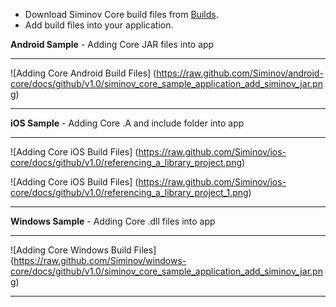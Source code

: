 - Download Siminov Core build files from [Builds](http://siminov.com/build.html).
- Add build files into your application.


**Android Sample** - Adding Core JAR files into app
***

![Adding Core Android Build Files] (https://raw.github.com/Siminov/android-core/docs/github/v1.0/siminov_core_sample_application_add_siminov_jar.png)

***

**iOS Sample** - Adding Core .A and include folder into app 
***

![Adding Core iOS Build Files] (https://raw.github.com/Siminov/ios-core/docs/github/v1.0/referencing_a_library_project.png)

![Adding Core iOS Build Files] (https://raw.github.com/Siminov/ios-core/docs/github/v1.0/referencing_a_library_project_1.png)
***

**Windows Sample** - Adding Core .dll files into app 
***

![Adding Core Windows Build Files] (https://raw.github.com/Siminov/windows-core/docs/github/v1.0/siminov_core_sample_application_add_siminov_jar.png)

***